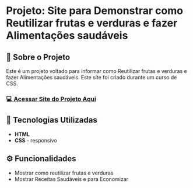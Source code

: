 <h1>Projeto: Site para Demonstrar como Reutilizar frutas e verduras e fazer Alimentações saudáveis</h1>

<h2>📌 Sobre o Projeto</h2>
<p>Este é um projeto voltado para informar como Reutilizar frutas e verduras e fazer Alimentações saudáveis. Este site foi criado durante um curso de CSS.</p>

<h3>💻<a href="https://deangelleses.github.io/site_frutaEfruto-HTML-CSS/" target="_blank"> Acessar Site do Projeto Aqui</a></h3>

<h2>🚀 Tecnologias Utilizadas</h2>
<ul>
  <li><b>HTML</b></li>
  <li><b>CSS</b> - responsivo</li>
</ul>

<h2>⚙️ Funcionalidades</h2>
<ul>
  <li>Mostrar como reutilizar frutas e verduras</li>
  <li>Mostrar Receitas Saudáveis e para Economizar</li>
</ul>
